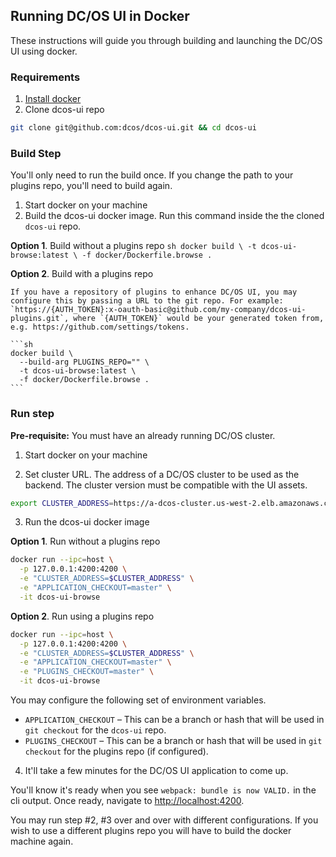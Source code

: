 ## Running DC/OS UI in Docker

These instructions will guide you through building and launching the DC/OS UI using docker.

### Requirements
1. [Install docker](https://www.docker.com/products/overview)
2. Clone dcos-ui repo

  ```sh
  git clone git@github.com:dcos/dcos-ui.git && cd dcos-ui
  ```

### Build Step

You'll only need to run the build once. If you change the path to your plugins repo, you'll need to build again.

1. Start docker on your machine
2. Build the dcos-ui docker image. Run this command inside the the cloned `dcos-ui` repo.

  **Option 1**. Build without a plugins repo
    ```sh
    docker build \
      -t dcos-ui-browse:latest \
      -f docker/Dockerfile.browse .
    ```

  **Option 2**. Build with a plugins repo

    If you have a repository of plugins to enhance DC/OS UI, you may configure this by passing a URL to the git repo. For example: `https://{AUTH_TOKEN}:x-oauth-basic@github.com/my-company/dcos-ui-plugins.git`, where `{AUTH_TOKEN}` would be your generated token from, e.g. https://github.com/settings/tokens.

    ```sh
    docker build \
      --build-arg PLUGINS_REPO="" \
      -t dcos-ui-browse:latest \
      -f docker/Dockerfile.browse .
    ```


### Run step

**Pre-requisite:** You must have an already running DC/OS cluster.

1. Start docker on your machine

2. Set cluster URL. The address of a DC/OS cluster to be used as the backend. The cluster version must be compatible with the UI assets.

  ```sh
  export CLUSTER_ADDRESS=https://a-dcos-cluster.us-west-2.elb.amazonaws.com
  ```

3. Run the dcos-ui docker image

  **Option 1**. Run without a plugins repo
  ```sh
  docker run --ipc=host \
    -p 127.0.0.1:4200:4200 \
    -e "CLUSTER_ADDRESS=$CLUSTER_ADDRESS" \
    -e "APPLICATION_CHECKOUT=master" \
    -it dcos-ui-browse
  ```

  **Option 2**. Run using a plugins repo
  ```sh
  docker run --ipc=host \
    -p 127.0.0.1:4200:4200 \
    -e "CLUSTER_ADDRESS=$CLUSTER_ADDRESS" \
    -e "APPLICATION_CHECKOUT=master" \
    -e "PLUGINS_CHECKOUT=master" \
    -it dcos-ui-browse
  ```
  You may configure the following set of environment variables.
  * `APPLICATION_CHECKOUT` – This can be a branch or hash that will be used in `git checkout` for the `dcos-ui` repo.
  * `PLUGINS_CHECKOUT` – This can be a branch or hash that will be used in `git checkout` for the plugins repo (if configured).

4. It'll take a few minutes for the DC/OS UI application to come up.

  You'll know it's ready when you see `webpack: bundle is now VALID.` in the cli output. Once ready, navigate to [http://localhost:4200](http://localhost:4200).

You may run step #2, #3 over and over with different configurations. If you wish to use a different plugins repo you will have to build the docker machine again.
